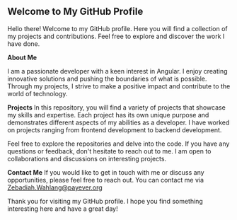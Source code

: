 ## Welcome to My GitHub Profile
Hello there! Welcome to my GitHub profile. Here you will find a collection of my projects and contributions. Feel free to explore and discover the work I have done.

**About Me**

I am a passionate developer with a keen interest in Angular. I enjoy creating innovative solutions and pushing the boundaries of what is possible. Through my projects, I strive to make a positive impact and contribute to the world of technology.

**Projects**
In this repository, you will find a variety of projects that showcase my skills and expertise. Each project has its own unique purpose and demonstrates different aspects of my abilities as a developer. I have worked on projects ranging from frontend development to backend development.

Feel free to explore the repositories and delve into the code. If you have any questions or feedback, don't hesitate to reach out to me. I am open to collaborations and discussions on interesting projects.

**Contact Me**
If you would like to get in touch with me or discuss any opportunities, please feel free to reach out. You can contact me via Zebadiah.Wahlang@payever.org

Thank you for visiting my GitHub profile. I hope you find something interesting here and have a great day!
